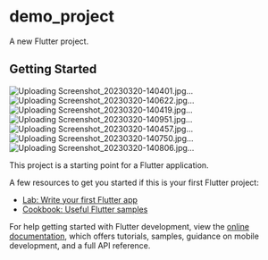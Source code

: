 # demo_project

A new Flutter project.

## Getting Started

![Uploading Screenshot_20230320-140401.jpg…]()
![Uploading Screenshot_20230320-140622.jpg…]()
![Uploading Screenshot_20230320-140419.jpg…]()
![Uploading Screenshot_20230320-140951.jpg…]()
![Uploading Screenshot_20230320-140457.jpg…]()
![Uploading Screenshot_20230320-140750.jpg…]()
![Uploading Screenshot_20230320-140806.jpg…]()

This project is a starting point for a Flutter application.

A few resources to get you started if this is your first Flutter project:

- [Lab: Write your first Flutter app](https://docs.flutter.dev/get-started/codelab)
- [Cookbook: Useful Flutter samples](https://docs.flutter.dev/cookbook)

For help getting started with Flutter development, view the
[online documentation](https://docs.flutter.dev/), which offers tutorials,
samples, guidance on mobile development, and a full API reference.
